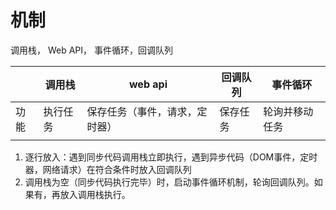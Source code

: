 # 机制
调用栈， Web API， 事件循环，回调队列

|  | 调用栈 | web api | 回调队列 | 事件循环 |
| --- | --- | --- | --- | --- |
| 功能 | 执行任务 | 保存任务（事件，请求，定时器） | 保存任务 | 轮询并移动任务 |
|  |  |  |  |  |

1. 逐行放入：遇到同步代码调用栈立即执行，遇到异步代码（DOM事件，定时器，网络请求）在符合条件时放入回调队列
2. 调用栈为空（同步代码执行完毕）时，启动事件循环机制，轮询回调队列。如果有，再放入调用栈执行。